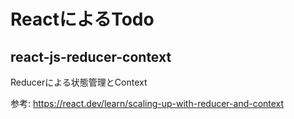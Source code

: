 # ReactによるTodo

## react-js-reducer-context

Reducerによる状態管理とContext

参考: https://react.dev/learn/scaling-up-with-reducer-and-context
